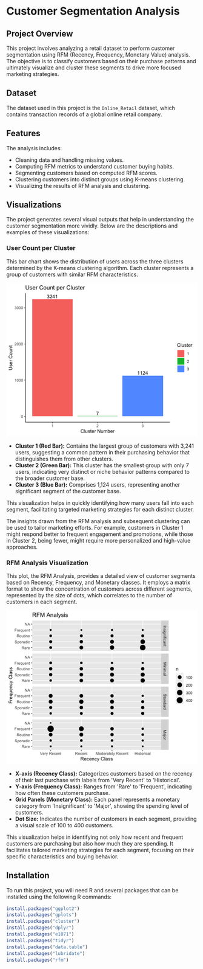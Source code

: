 # Customer Segmentation Analysis

## Project Overview
This project involves analyzing a retail dataset to perform customer segmentation using RFM (Recency, Frequency, Monetary Value) analysis. The objective is to classify customers based on their purchase patterns and ultimately visualize and cluster these segments to drive more focused marketing strategies.

## Dataset
The dataset used in this project is the `Online_Retail` dataset, which contains transaction records of a global online retail company.

## Features
The analysis includes:
- Cleaning data and handling missing values.
- Computing RFM metrics to understand customer buying habits.
- Segmenting customers based on computed RFM scores.
- Clustering customers into distinct groups using K-means clustering.
- Visualizing the results of RFM analysis and clustering.

## Visualizations
The project generates several visual outputs that help in understanding the customer segmentation more vividly. Below are the descriptions and examples of these visualizations:

### User Count per Cluster
This bar chart shows the distribution of users across the three clusters determined by the K-means clustering algorithm. Each cluster represents a group of customers with similar RFM characteristics.

![User Count per Cluster](Images/clusters.png)

- **Cluster 1 (Red Bar):** Contains the largest group of customers with 3,241 users, suggesting a common pattern in their purchasing behavior that distinguishes them from other clusters.
- **Cluster 2 (Green Bar):** This cluster has the smallest group with only 7 users, indicating very distinct or niche behavior patterns compared to the broader customer base.
- **Cluster 3 (Blue Bar):** Comprises 1,124 users, representing another significant segment of the customer base.

This visualization helps in quickly identifying how many users fall into each segment, facilitating targeted marketing strategies for each distinct cluster.

The insights drawn from the RFM analysis and subsequent clustering can be used to tailor marketing efforts. For example, customers in Cluster 1 might respond better to frequent engagement and promotions, while those in Cluster 2, being fewer, might require more personalized and high-value approaches.

### RFM Analysis Visualization
This plot, the RFM Analysis, provides a detailed view of customer segments based on Recency, Frequency, and Monetary classes. It employs a matrix format to show the concentration of customers across different segments, represented by the size of dots, which correlates to the number of customers in each segment.

![RFM Analysis](Images/RFM_analysis.png)

- **X-axis (Recency Class):** Categorizes customers based on the recency of their last purchase with labels from 'Very Recent' to 'Historical'.
- **Y-axis (Frequency Class):** Ranges from 'Rare' to 'Frequent', indicating how often these customers purchase.
- **Grid Panels (Monetary Class):** Each panel represents a monetary category from 'Insignificant' to 'Major', showing the spending level of customers.
- **Dot Size:** Indicates the number of customers in each segment, providing a visual scale of 100 to 400 customers.

This visualization helps in identifying not only how recent and frequent customers are purchasing but also how much they are spending. It facilitates tailored marketing strategies for each segment, focusing on their specific characteristics and buying behavior.

## Installation
To run this project, you will need R and several packages that can be installed using the following R commands:
```r
install.packages("ggplot2")
install.packages("gplots")
install.packages("cluster")
install.packages("dplyr")
install.packages("e1071")
install.packages("tidyr")
install.packages("data.table")
install.packages("lubridate")
install.packages("rfm")

